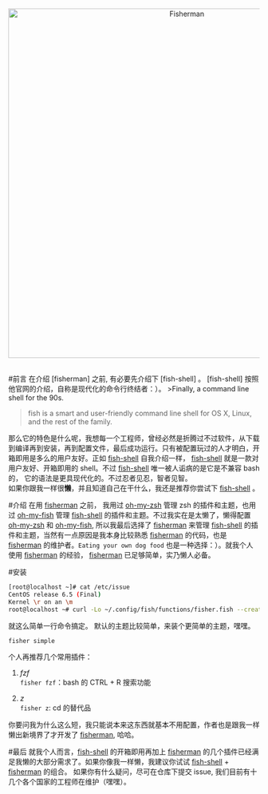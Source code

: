 <p align="center">
    <br>
    <img width="700" src="https://rawgit.com/fisherman/logo/master/fisherman-blue-white.svg" alt="Fisherman">
    <br>
    <br>
</p>
#前言
在介绍 [fisherman] 之前, 有必要先介绍下 [fish-shell] 。
[fish-shell] 按照他官网的介绍，自称是现代化的命令行终结者：）。
>Finally, a command line shell for the 90s.

>fish is a smart and user-friendly command line
shell for OS X, Linux, and the rest of the family.


那么它的特色是什么呢，我想每一个工程师，曾经必然是折腾过不过软件，从下载到编译再到安装，再到配置文件，最后成功运行。只有被配置玩过的人才明白，开箱即用是多么的用户友好。正如 [fish-shell] 自我介绍一样， [fish-shell] 就是一款对用户友好、开箱即用的 shell。不过 [fish-shell] 唯一被人诟病的是它是不兼容 bash 的， 它的语法是更具现代化的。不过忍者见忍，智者见智。         
如果你跟我一样很**懒**，并且知道自己在干什么，我还是推荐你尝试下 [fish-shell] 。

#介绍
在用 [fisherman] 之前， 我用过 [oh-my-zsh] 管理 zsh 的插件和主题，也用过 [oh-my-fish] 管理 [fish-shell] 的插件和主题。不过我实在是太懒了，懒得配置 [oh-my-zsh] 和 [oh-my-fish], 所以我最后选择了 [fisherman] 来管理 [fish-shell] 的插件和主题，当然有一点原因是我本身比较熟悉 [fisherman] 的代码，也是 [fisherman] 的维护者。`Eating your own dog food` 也是一种选择：）。就我个人使用 [fisherman] 的经验， [fisherman] 已足够简单，实乃懒人必备。


#安装     

````bash
[root@localhost ~]# cat /etc/issue
CentOS release 6.5 (Final)
Kernel \r on an \m
root@localhost ~# curl -Lo ~/.config/fish/functions/fisher.fish --create-dirs git.io/fisherman
````

就这么简单一行命令搞定。
默认的主题比较简单，来装个更简单的主题，嘿嘿。
````bash
fisher simple
````

个人再推荐几个常用插件：

1. *fzf*       
	`fisher fzf`：bash 的 CTRL + R 搜索功能
	
2. *z*      
	`fisher z`: cd 的替代品

你要问我为什么这么短，我只能说本来这东西就基本不用配置，作者也是跟我一样懒出新境界了才开发了 [fisherman], 哈哈。

#最后
就我个人而言，[fish-shell] 的开箱即用再加上 [fisherman] 的几个插件已经满足我懒的大部分需求了。如果你像我一样懒，我建议你试试 [fish-shell] + [fisherman] 的组合。
如果你有什么疑问，尽可在仓库下提交 issue, 我们目前有十几个各个国家的工程师在维护（嘿嘿）。

[fish-shell]: https://github.com/fish-shell/fish-shell
[fisherman]: http://fisherman.sh
[oh-my-zsh]: https://github.com/robbyrussell/oh-my-zsh
[oh-my-fish]: https://github.com/oh-my-fish/oh-my-fish

